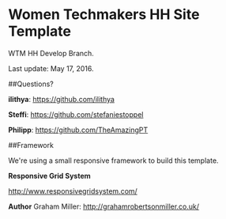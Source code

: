 # Women Techmakers HH Site Template

WTM HH Develop Branch.

Last update: May 17, 2016.

##Questions?

**ilithya**:
https://github.com/ilithya

**Steffi**:
https://github.com/stefaniestoppel

**Philipp**:
https://github.com/TheAmazingPT

##Framework

We're using a small responsive framework to build this template.

**Responsive Grid System**

http://www.responsivegridsystem.com/

**Author** Graham Miller: http://grahamrobertsonmiller.co.uk/ 
